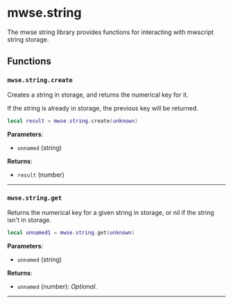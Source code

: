 # mwse.string

The mwse string library provides functions for interacting with mwscript string storage.

## Functions

### `mwse.string.create`

Creates a string in storage, and returns the numerical key for it.

If the string is already in storage, the previous key will be returned.

```lua
local result = mwse.string.create(unknown)
```

**Parameters**:

* `unnamed` (string)

**Returns**:

* `result` (number)

***

### `mwse.string.get`

Returns the numerical key for a given string in storage, or nil if the string isn't in storage.

```lua
local unnamed1 = mwse.string.get(unknown)
```

**Parameters**:

* `unnamed` (string)

**Returns**:

* `unnamed` (number): *Optional*.

***

